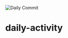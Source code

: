 ![Daily Commit](https://github.com/Ceyola/daily-activity/actions/workflows/activity.yml/badge.svg)
# daily-activity
